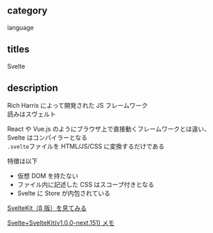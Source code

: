 ## category

language

## titles

Svelte

## description

Rich Harris によって開発された JS フレームワーク  
読みはスヴェルト

React や Vue.js のようにブラウザ上で直接動くフレームワークとは違い、Svelte はコンパイラーとなる  
`.svelte`ファイルを HTML/JS/CSS に変換するだけである

特徴は以下

- 仮想 DOM を持たない
- ファイル内に記述した CSS はスコープ付きとなる
- Svelte に Store が内包されている

<a href="https://kurosame-th.hatenadiary.com/entry/2021/08/20/105149" target="_blank">SvelteKit（β 版）を見てみる</a>

<a href="https://zenn.dev/kurosame/scraps/3a22e5e00ace5e" target="_blank">Svelte+SvelteKit(v1.0.0-next.151) メモ</a>
